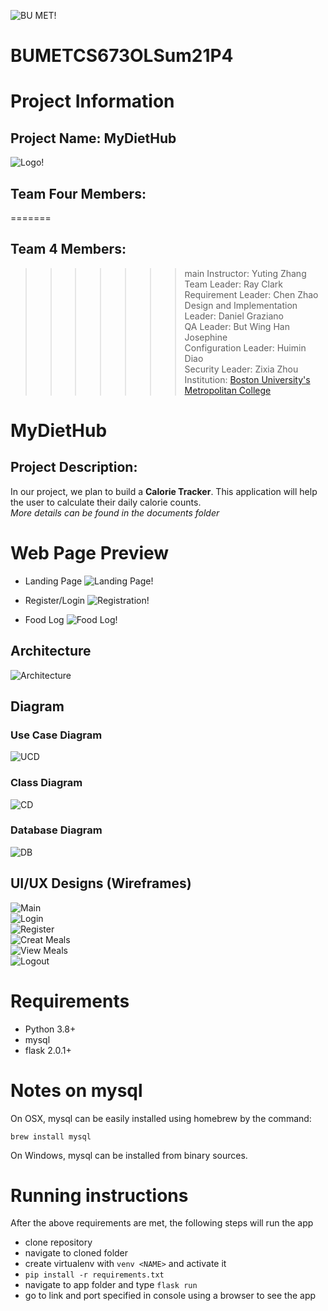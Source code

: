 ![BU MET!](https://scontent-hkt1-2.xx.fbcdn.net/v/t1.6435-9/70685441_2848187218541888_5583214686003789824_n.jpg?_nc_cat=108&ccb=1-3&_nc_sid=973b4a&_nc_ohc=BwDf3gHf8ukAX8qFZzF&_nc_oc=AQm021PAFiF9x3VmH1OPpS8Eid79jYIE7jtuRt4fLwljACl9Sc3m9hsKvK7jSRw_NJk&_nc_ht=scontent-hkt1-2.xx&oh=860551b869193d0d896ae464ee060cf5&oe=60DA9D26)
# BUMETCS673OLSum21P4

# Project Information
## Project Name: MyDietHub

![Logo!](images/logo.png)
## Team Four Members: 
=======
## Team 4 Members: 
>>>>>>> main
Instructor: Yuting Zhang<br>
Team Leader: Ray Clark<br>
Requirement Leader: Chen Zhao<br>
Design and Implementation Leader: Daniel Graziano<br>
QA Leader: But Wing Han Josephine<br>
Configuration Leader: Huimin Diao<br>
Security Leader: Zixia Zhou<br>
Institution: [Boston University's Metropolitan College](https://www.bu.edu/met/)<br>

# MyDietHub
## Project Description:

In our project, we plan to build a  **Calorie Tracker**. This application will help the user to calculate their daily calorie counts.<br>
*More details can be found in the documents folder*

# Web Page Preview
- Landing Page
![Landing Page!](images/HomePage.png)

- Register/Login
![Registration!](images/Register.png)    
- Food Log
![Food Log!](images/ViewMeal.png)
  

## Architecture
![Architecture](/images/Architecture.png)

## Diagram
### Use Case Diagram
![UCD](/images/usercasedg.png)

### Class Diagram
![CD](/images/classdg.png)
### Database Diagram 
![DB](/images/DBdg.png)

## UI/UX Designs (Wireframes)
![Main](https://share.balsamiq.com/c/kCZKwKCjeQ1W7tebjdvSQa.png)</br>
![Login](https://share.balsamiq.com/c/6oabXCTn2pJjHXDZSLruoo.png)</br>
![Register](https://share.balsamiq.com/c/qBoxguZDgvZrkEV3oF5MHZ.png)</br>
![Creat Meals](https://share.balsamiq.com/c/7A8jHbBbAtNhVH9nDAYqkN.png)</br>
![View Meals](https://share.balsamiq.com/c/kuoZxZWff5T249JQcu2Lm3.png)</br>
![Logout](https://share.balsamiq.com/c/wXP8nRs13yeKjcK4UwAL8q.png)</br>


# Requirements
- Python 3.8+
- mysql
- flask 2.0.1+


# Notes on mysql
On OSX, mysql can be easily installed using homebrew by the command:
```angular2html
brew install mysql
```
On Windows, mysql can be installed from binary sources.

# Running instructions
After the above requirements are met, the following steps will run the app
- clone repository
- navigate to cloned folder
- create virtualenv with `venv <NAME>` and activate it
- `pip install -r requirements.txt`
- navigate to app folder and type `flask run`
- go to link and port specified in console using a browser to see the app




